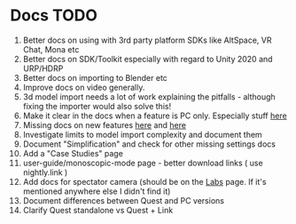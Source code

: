 # Docs TODO

1. Better docs on using with 3rd party platform SDKs like AltSpace, VR Chat, Mona etc
2. Better docs on SDK/Toolkit especially with regard to Unity 2020 and URP/HDRP
3. Better docs on importing to Blender etc
4. Improve docs on video generally.
5. 3d model import needs a lot of work explaining the pitfalls - although fixing the importer would also solve this!
6. Make it clear in the docs when a feature is PC only. Especially stuff [here](https://docs.google.com/spreadsheets/d/1QQVGQr8PTWNBYWj1hiE807CBUgbhlD1gcsm25ZZKP7E)
7. Missing docs on new features [here](differences-between-open-brush-and-tilt-brush.md) and [here](release-history.md)
8. Investigate limits to model import complexity and document them
9. Document "Simplification" and check for other missing settings docs
10. Add a "Case Studies" page
11. user-guide/monoscopic-mode page - better download links ( use nightly.link )
12. Add docs for spectator camera (should be on the [Labs](user-guide/check-out-labs-or-experimental-features.md) page. If it's mentioned anywhere else I didn't find it)
13. Document differences between Quest and PC versions
14. Clarify Quest standalone vs Quest + Link
